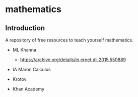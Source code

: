 # mathematics

## Introduction

A repository of free resources to teach yourself mathematics.

* ML Khanna

    * https://archive.org/details/in.ernet.dli.2015.550889

* IA Maron Calculus 

* Krotov

* Khan Academy


